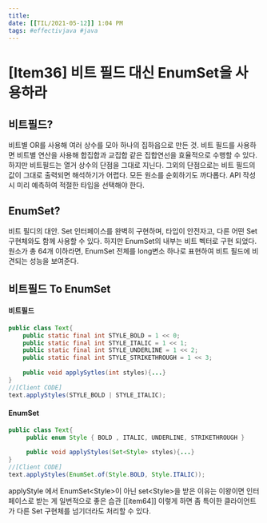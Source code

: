 ```yaml
---
title:  
date: [[TIL/2021-05-12]] 1:04 PM 
tags: #effectivjava #java
---
```

# [Item36]  비트 필드 대신 EnumSet을 사용하라 
## 비트필드?
비트별 OR를 사용해 여러 상수를 모아 하나의 집하읍으로 만든 것.
비트 필드를 사용하면 비트별 연산을 사용해 합집합과 교집합 같은 집합연선을 효율적으로 수행할 수 있다. 하지만 비트필드는 열거 상수의 단점을 그대로 지닌다. 그외의 단점으로는 비트 필드의 값이 그대로 출력되면 해석하기가 어렵다. 모든 원소를 순회하기도 까다롭다. API 작성시 미리 예측하여 적절한 타입을 선택해야 한다. 
## EnumSet?
비트 필디의 대안. Set 인터페이스를 완벽히 구현하며, 타입이 안전자고, 다른 어떤 Set구현체와도 함께 사용할 수 있다. 하지만 EnumSet의 내부는 비트 벡터로 구현 되었다. 원소가 총 64개 이하라면, EnumSet 전체를 long변소 하나로 표현하여 비트 필드에 비견되는 성능을 보여준다. 

## 비트필드 To EnumSet 
#### 비트필드 
```java
public class Text{
	public static final int STYLE_BOLD = 1 << 0;
	public static final int STYLE_ITALIC = 1 << 1;
	public static final int STYLE_UNDERLINE = 1 << 2;
	public static final int STYLE_STRIKETHROUGH = 1 << 3;
	
	public void applySytles(int styles){...}
}
//[Client CODE]
text.applyStyles(STYLE_BOLD | STYLE_ITALIC);
```
#### EnumSet
```java
public class Text{
	 public enum Style { BOLD , ITALIC, UNDERLINE, STRIKETHROUGH }
	 
	 public void applyStyles(Set<Style> styles){...}
}
//[Client CODE]
text.applyStyles(EnumSet.of(Style.BOLD, Style.ITALIC));
```

applyStyle 에서 EnumSet\<Style>이 아닌 set\<Style>을 받은 이유는 이왕이면 인터페이스로 받는 게 일번적으로 좋은 습관 [[item64]] 이렇게 하면 좀 특이한 클라이언트가 다른 Set 구현체를 넘기더라도 처리할 수 있다.  